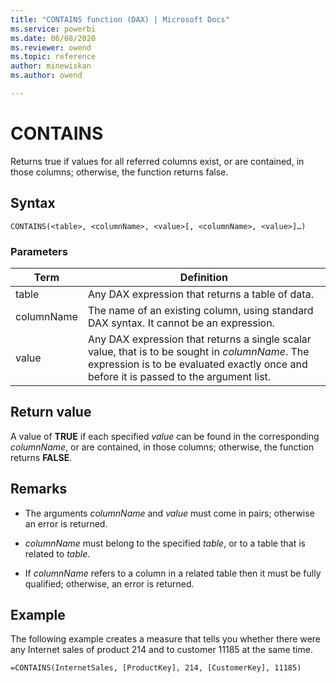 ```yaml
---
title: "CONTAINS function (DAX) | Microsoft Docs"
ms.service: powerbi 
ms.date: 06/08/2020
ms.reviewer: owend
ms.topic: reference
author: minewiskan
ms.author: owend

---
```

# CONTAINS
Returns true if values for all referred columns exist, or are contained, in those columns; otherwise, the function returns false.  
  
## Syntax  
  
```dax
CONTAINS(<table>, <columnName>, <value>[, <columnName>, <value>]…)  
```
  
### Parameters  

|Term|Definition|  
|--------|--------------|  
|table|Any DAX expression that returns a table of data.|  
|columnName|The name of an existing column, using standard DAX syntax. It cannot be an expression. |  
|value|Any DAX expression that returns a single scalar value, that is to be sought in *columnName*. The expression is to be evaluated exactly once and before it is passed to the argument list.  |  

## Return value  
A value of **TRUE** if each specified *value* can be found in the corresponding *columnName*, or are contained, in those columns; otherwise, the function returns **FALSE**.  
  
## Remarks  
  
-   The arguments *columnName* and *value* must come in pairs; otherwise an error is returned.  
  
-   *columnName* must belong to the specified *table*, or to a table that is related to *table*.  
  
-   If *columnName* refers to a column in a related table then it must be fully qualified; otherwise, an error is returned.  
  
## Example  
The following example creates a measure that tells you whether there were any Internet sales of product 214 and to customer 11185 at the same time.  
  
```dax
=CONTAINS(InternetSales, [ProductKey], 214, [CustomerKey], 11185)  
```
